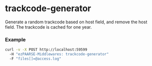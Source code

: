 # trackcode-generator

Generate a random trackcode based on host field, and remove the host field. The trackcode is cached for one year.

### Example

```bash
curl -v -X POST http://localhost:59599
  -H "ezPAARSE-Middlewares: trackcode-generator"
  -F "files[]=@access.log"
```